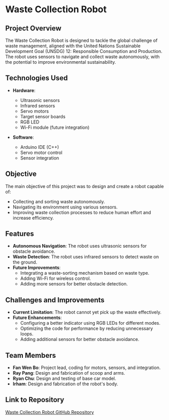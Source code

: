 # Waste Collection Robot

## Project Overview

The Waste Collection Robot is designed to tackle the global challenge of waste management, aligned with the United Nations Sustainable Development Goal (UNSDG) 12: Responsible Consumption and Production. The robot uses sensors to navigate and collect waste autonomously, with the potential to improve environmental sustainability.

## Technologies Used
- **Hardware**: 
  - Ultrasonic sensors
  - Infrared sensors
  - Servo motors
  - Target sensor boards
  - RGB LED
  - Wi-Fi module (future integration)

- **Software**:
  - Arduino IDE (C++)
  - Servo motor control
  - Sensor integration

## Objective

The main objective of this project was to design and create a robot capable of:
- Collecting and sorting waste autonomously.
- Navigating its environment using various sensors.
- Improving waste collection processes to reduce human effort and increase efficiency.

## Features
- **Autonomous Navigation**: The robot uses ultrasonic sensors for obstacle avoidance.
- **Waste Detection**: The robot uses infrared sensors to detect waste on the ground.
- **Future Improvements**: 
  - Integrating a waste-sorting mechanism based on waste type.
  - Adding Wi-Fi for wireless control.
  - Adding more sensors for better obstacle detection.

## Challenges and Improvements
- **Current Limitation**: The robot cannot yet pick up the waste effectively.
- **Future Enhancements**: 
  - Configuring a better indicator using RGB LEDs for different modes.
  - Optimizing the code for performance by reducing unnecessary loops.
  - Adding additional sensors for better obstacle avoidance.

## Team Members
- **Fan Wen Bo**: Project lead, coding for motors, sensors, and integration.
- **Ray Pang**: Design and fabrication of scoop and arms.
- **Ryan Chu**: Design and testing of base car model.
- **Irham**: Design and fabrication of the robot's body.

## Link to Repository
[Waste Collection Robot GitHub Repository](https://github.com/fanwenbo-dev/Waste-Collection-Robot)


